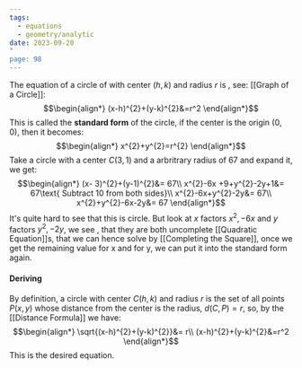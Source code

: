 ```yaml
---
tags:
  - equations
  - geometry/analytic
date: 2023-09-20
"
page: 98
---
```

The equation of a circle of with center $(h, k)$ and radius $r$ is , see: [[Graph of a Circle]]:
$$\begin{align*}
(x-h)^{2}+(y-k)^{2}&=r^2
\end{align*}$$
This is called the **standard form** of the circle, if the center is the origin $(0, 0)$, then it becomes:
$$\begin{align*}
x^{2}+y^{2}=r^{2}
\end{align*}$$
Take a circle with a center $C(3, 1)$ and a arbritrary radius of 67 and expand it, we get:
$$\begin{align*}
(x- 3)^{2}+(y-1)^{2}&= 67\\
x^{2}-6x +9+y^{2}-2y+1&= 67\text{ Subtract 10 from both sides}\\
x^{2}-6x+y^{2}-2y&= 67\\
x^{2}+y^{2}-6x-2y&= 67
\end{align*}$$
It's quite hard to see that this is circle. But look at $x$ factors $x^{2}, -6x$ and $y$ factors $y^{2},-2y$, we see , that they are both uncomplete [[Quadratic Equation]]s, that we can hence solve by [[Completing the Square]], once we get the remaining value for x and for y, we can put it into the standard form again. 

#### Deriving

By definition, a circle with center $C(h,k)$ and radius $r$ is the set of all points $P(x,y)$ whose distance from the center is the radius, $d(C,P) = r$, so, by the [[Distance Formula]] we have:
$$\begin{align*}
\sqrt{(x-h)^{2}+(y-k)^{2}}&= r\\
(x-h)^{2}+(y-k)^{2}&=r^2
\end{align*}$$
This is the desired equation.
